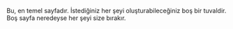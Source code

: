 ﻿Bu, en temel sayfadır.  İstediğiniz her şeyi oluşturabileceğiniz boş bir tuvaldir.  Boş sayfa neredeyse her şeyi size bırakır.
